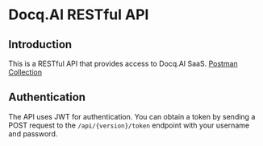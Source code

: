 # Docq.AI RESTful API

## Introduction

This is a RESTful API that provides access to Docq.AI SaaS.
[Postman Collection](https://www.postman.com/spacecraft-physicist-48460084/workspace/docq-api/collection/22287507-cae373c0-bdf6-4efe-9594-f2d8fd10f924?action=share&creator=22287507)

## Authentication

The API uses JWT for authentication. You can obtain a token by sending a POST request to the `/api/{version}/token` endpoint with your username and password.
